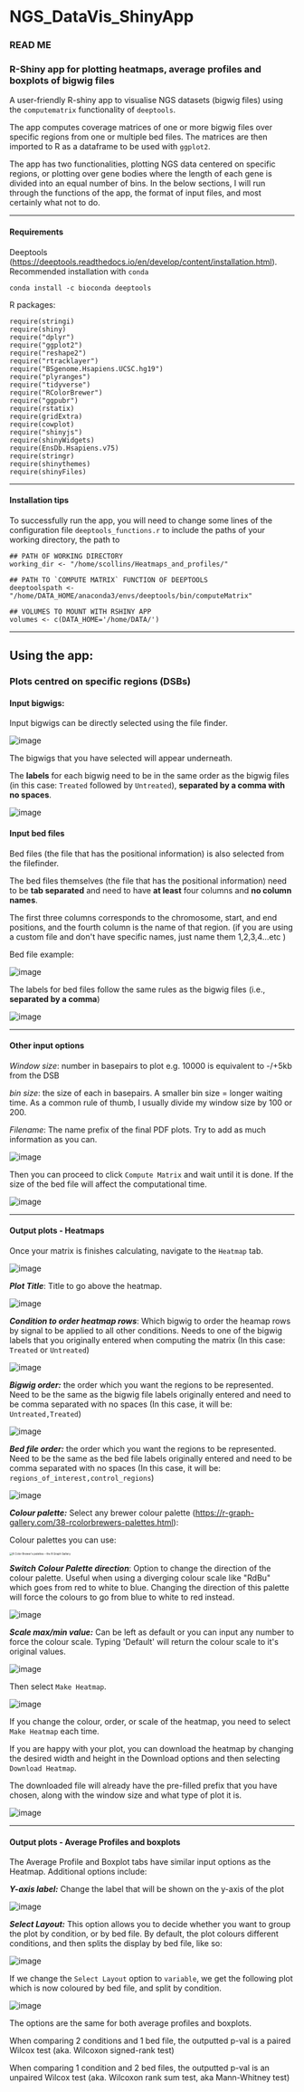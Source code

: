 # NGS_DataVis_ShinyApp

### READ ME 

### R-Shiny app for plotting heatmaps, average profiles and boxplots of bigwig files

A user-friendly R-shiny app to visualise NGS datasets (bigwig files) using the ```computematrix``` functionality of ```deeptools```.

The app computes coverage matrices of  one or more bigwig files over specific regions from one or multiple bed files. The matrices are then imported to R as a dataframe to be used with ``ggplot2``.

The app has two functionalities, plotting NGS data centered on specific regions, or plotting over gene bodies where the length of each gene is divided into an equal number of bins. In the below sections, I will run through the functions of the app, the format of input files, and most certainly what not to do.



-----------------------------------------------------------------------

#### Requirements 

Deeptools (https://deeptools.readthedocs.io/en/develop/content/installation.html). Recommended installation with ```conda```

```
conda install -c bioconda deeptools
```



R packages:

``` 
require(stringi)
require(shiny)
require("dplyr")
require("ggplot2")
require("reshape2")
require("rtracklayer")
require("BSgenome.Hsapiens.UCSC.hg19")
require("plyranges")
require("tidyverse")
require("RColorBrewer")
require("ggpubr")
require(rstatix)
require(gridExtra)
require(cowplot)
require("shinyjs")
require(shinyWidgets)
require(EnsDb.Hsapiens.v75)
require(stringr)
require(shinythemes)
require(shinyFiles)
```



---------------------------------------------------------------------------------------------------------------

#### Installation tips

To successfully run the app, you will need to change some lines of the configuration file ```deeptools_functions.r``` to include the paths of your working directory, the path to 

```
## PATH OF WORKING DIRECTORY
working_dir <- "/home/scollins/Heatmaps_and_profiles/"
```

```
## PATH TO `COMPUTE MATRIX` FUNCTION OF DEEPTOOLS
deeptoolspath <- "/home/DATA_HOME/anaconda3/envs/deeptools/bin/computeMatrix"
```

```
## VOLUMES TO MOUNT WITH RSHINY APP 
volumes <- c(DATA_HOME='/home/DATA/')
```





-------------------------------------------

## Using the app:

### Plots centred on specific regions (DSBs)

#### Input bigwigs:

Input bigwigs can be directly selected using the file finder.

![image](https://github.com/scollins19/NGS_DataVis_ShinyApp/assets/44778109/01d861c6-8d12-4a55-ae7e-65c45aea90e6)


The bigwigs that you have selected will appear underneath.

The **labels** for each bigwig need to be in the same order as the bigwig files (in this case: ```Treated``` followed by ```Untreated```), **separated by a comma with no spaces**.



![image](https://github.com/scollins19/NGS_DataVis_ShinyApp/assets/44778109/7b06e988-2785-4afa-ba41-7f23eded2dc5)



#### Input bed files

Bed files (the file that has the positional information) is also selected from the filefinder.

The bed files themselves (the file that has the positional information) need to be **tab separated** and need to have **at least** four columns and **no column names**.

The first three columns corresponds to the chromosome, start, and end positions, and the fourth column is the name of that region. (if you are using a custom file and don't have specific names, just name them 1,2,3,4...etc )

Bed file example:

![image](https://github.com/scollins19/NGS_DataVis_ShinyApp/assets/44778109/3beb1bb8-19b7-4d0d-8359-8965c86a920d)



The labels for bed files follow the same rules as the bigwig files (i.e., **separated by a comma**)

![image](https://github.com/scollins19/NGS_DataVis_ShinyApp/assets/44778109/dae9d583-1b43-4983-8169-03ad7f8a397b)


---------------------------------------------------------------------



#### Other input options

*Window size*: number in basepairs to plot e.g. 10000 is equivalent to -/+5kb from the DSB

*bin size*: the size of each in basepairs. A smaller bin size = longer waiting time. As a common rule of thumb, I usually divide my window size by 100 or 200.

*Filename*: The name prefix of the final PDF plots. Try to add as much information as you can.

![image](https://github.com/scollins19/NGS_DataVis_ShinyApp/assets/44778109/da84d310-3958-42a3-b7f3-8c1f03c39822)


Then you can proceed to click ```Compute Matrix``` and wait until it is done. If the size of the bed file will affect the computational time. 

![image](https://github.com/scollins19/NGS_DataVis_ShinyApp/assets/44778109/39f018e0-8f22-4c19-88d4-9da6cef3eacd)


-----------------------------------------





#### Output plots - Heatmaps

Once your matrix is finishes calculating, navigate to the ```Heatmap``` tab.

![image](https://github.com/scollins19/NGS_DataVis_ShinyApp/assets/44778109/01fe77f7-5481-49a7-ac86-c324dc4c2fc6)


***Plot Title***: Title to go above the heatmap.

![image](https://github.com/scollins19/NGS_DataVis_ShinyApp/assets/44778109/832cbded-ec7f-437b-914a-8bf9e8734b1a)


***Condition to order heatmap rows***: Which bigwig to order the heamap rows by signal to be applied to all other conditions. Needs to one of the bigwig labels that you originally entered when computing the matrix (In this case: ```Treated``` or ```Untreated```)

![image](https://github.com/scollins19/NGS_DataVis_ShinyApp/assets/44778109/7e8e7d00-d14c-411e-b20c-eb06749fa85b)


***Bigwig order:*** the order which you want the regions to be represented.  Need to be the same as the bigwig file labels originally entered and need to be comma separated with no spaces (In this case, it will be: ```Untreated,Treated```)

![image](https://github.com/scollins19/NGS_DataVis_ShinyApp/assets/44778109/394230c7-85ee-47e8-8edb-4eef0f646761)


***Bed file order:*** the order which you want the regions to be represented. Need to be the same as the bed file labels originally entered and need to be comma separated with no spaces (In this case, it will be: ```regions_of_interest,control_regions```)

![image](https://github.com/scollins19/NGS_DataVis_ShinyApp/assets/44778109/da66fa70-3ff3-4ba9-9f71-23f617865d80)

***Colour palette:*** Select any brewer colour palette (https://r-graph-gallery.com/38-rcolorbrewers-palettes.html):

Colour palettes you can use:

<img src="https://r-graph-gallery.com/38-rcolorbrewers-palettes_files/figure-html/thecode-1.png" alt="R Color Brewer's palettes – the R Graph Gallery" style="zoom: 33%;" />



***Switch Colour Palette direction***: Option to change the direction of the colour palette. Useful when using a diverging colour scale like "RdBu" which goes from red to white to blue. Changing the direction of this palette will force the colours to go from blue to white to red instead.

![image](https://github.com/scollins19/NGS_DataVis_ShinyApp/assets/44778109/7f34aa9b-8c7b-4d6e-acfc-13289f5a4caf)




***Scale max/min value:*** Can be left as default or you can input any number to force the colour scale. Typing 'Default' will return the colour scale to it's original values.

![image](https://github.com/scollins19/NGS_DataVis_ShinyApp/assets/44778109/c4846cad-a7c0-41c4-8c3e-79a861919dd5)




Then select ```Make Heatmap```.

![image](https://github.com/scollins19/NGS_DataVis_ShinyApp/assets/44778109/a938fe9b-cd36-4886-a331-4d9a1ad33fa7)



If you change the colour, order, or scale of the heatmap, you need to select ```Make Heatmap``` each time.

If you are happy with your plot, you can download the heatmap by changing the desired width and height in the Download options and then selecting ```Download Heatmap```.

The downloaded file will already have the pre-filled prefix that you have chosen, along with the window size and what type of plot it is.

![image](https://github.com/scollins19/NGS_DataVis_ShinyApp/assets/44778109/f62b7b19-f19f-475c-bf42-cf13f26eefc3)


-------------------------------------------



#### Output plots - Average Profiles and boxplots

The Average Profile and Boxplot tabs have similar input options as the Heatmap. Additional options include:

***Y-axis label:*** Change the label that will be shown on the y-axis of the plot

![image](https://github.com/scollins19/NGS_DataVis_ShinyApp/assets/44778109/5c08ebeb-6ad6-4318-a663-ac8d63d7ac8a)


***Select Layout:*** This option allows you to decide whether you want to group the plot by condition, or by bed file. By default, the plot colours different conditions, and then splits the display by bed file, like so:

![image](https://github.com/scollins19/NGS_DataVis_ShinyApp/assets/44778109/673ed192-8dae-4fab-96f3-b9e06bac3e31)




If we change the ```Select Layout``` option to ```variable```, we get the following plot which is now coloured by bed file, and split by condition.



![image](https://github.com/scollins19/NGS_DataVis_ShinyApp/assets/44778109/58665a56-e36b-4a57-ae55-2a78c4fcec83)




The options are the same for both average profiles and boxplots.

When comparing 2 conditions and 1 bed file, the outputted p-val is a paired Wilcox test (aka. Wilcoxon signed-rank test)

When comparing 1 condition and 2 bed files, the outputted p-val is an unpaired Wilcox test (aka. Wilcoxon rank sum test, aka Mann-Whitney test)
